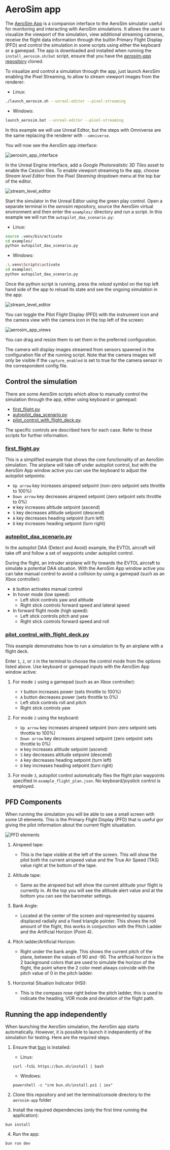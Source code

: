 # AeroSim app

The [AeroSim App](https://github.com/aerosim-open/aerosim-app) is a companion interface to the AeroSim simulator useful for monitoring and interacting with AeroSim simulations. It allows the user to visualize the viewport of the simulation, view additional streaming cameras, receive the flight data information through the builtin Primary Flight Display (PFD) and control the simulation in some scripts using either the keyboard or a gamepad. The app is downloaded and installed when running the `install_aerosim.sh/bat` script, ensure that you have the [_aerosim-app_ repository](https://github.com/aerosim-open/aerosim-app) cloned.

To visualize and control a simulation through the app, just launch AeroSim enabling the Pixel Streaming, to allow to stream viewport images from the renderer:

- Linux:
```sh
./launch_aerosim.sh --unreal-editor --pixel-streaming
```

- Windows:
```sh
launch_aerosim.bat --unreal-editor --pixel-streaming
```

In this example we will use Unreal Editor, but the steps with Omniverse are the same replacing the renderer with `--omniverse`.

You will now see the AeroSim app interface:

![aerosim_app_interface](img/aerosim_app_interface.png)

In the Unreal Engine interface, add a *Google Photorealistic 3D Tiles* asset to enable the Cesium tiles. To enable viewport streaming to the app, choose *Stream level Editor* from the *Pixel Steaming* dropdown menu at the top bar of the editor.

![stream_level_editor](img/pixel_streaming_option.webp)

Start the simulator in the Unreal Editor using the green play control. Open a separate terminal in the *aerosim* repository, source the AeroSim virtual environment and then enter the `examples/` directory and run a script. In this example we will run the `autopilot_daa_scenario.py`:

- Linux:
```sh
source .venv/bin/activate
cd examples/
python autopilot_daa_scenario.py
```

- Windows:
```sh
.\.venv\Scripts\activate
cd examples\
python autopilot_daa_scenario.py
```

Once the python script is running, press the *reload* symbol on the top left hand side of the app to reload its state and see the ongoing simulation in the app:

![stream_level_editor](https://github.com/aerosim-open/aerosim-app/raw/main/images/app_example.jpg)

You can toggle the Pilot Flight Display (PFD) with the instrument icon and the camera view with the camera icon in the top left of the screen:

![aerosim_app_views](https://github.com/aerosim-open/aerosim-app/raw/main/images/buttons.png)

You can drag and resize them to set them in the preferred configuration.

The camera will display images streamed from sensors spawned in the configuration file of the running script. Note that the camera images will only be visible if the `capture_enabled` is set to true for the camera sensor in the correspondent config file.

## Control the simulation

There are some AeroSim scripts which allow to manually control the simulation through the app, either using keyboard or gamepad:

- [first_flight.py](https://github.com/aerosim-open/aerosim/blob/main/examples/first_flight.py)
- [autopilot_daa_scenario.py](https://github.com/aerosim-open/aerosim/blob/main/examples/autopilot_daa_scenario.py)
- [pilot_control_with_flight_deck.py](https://github.com/aerosim-open/aerosim/blob/main/examples/pilot_control_with_flight_deck.py).

The specific controls are described here for each case. Refer to these scripts for further information.

### [first_flight.py](https://github.com/aerosim-open/aerosim/blob/main/examples/first_flight.py)

This is a simplified example that shows the core functionality of an AeroSim simulation. The airplane will take off under autopilot control, but with the AeroSim App window active you can use the keyboard to adjust the autopilot setpoints:
- `Up arrow` key increases airspeed setpoint (non-zero setpoint sets throttle to 100%)
- `Down arrow` key decreases airspeed setpoint (zero setpoint sets throttle to 0%)
- `W` key increases altitude setpoint (ascend)
- `S` key decreases altitude setpoint (descend)
- `A` key decreases heading setpoint (turn left)
- `D` key increases heading setpoint (turn right)

### [autopilot_daa_scenario.py](https://github.com/aerosim-open/aerosim/blob/main/examples/autopilot_daa_scenario.py)

In the autopilot DAA (Detect and Avoid) example, the EVTOL aircraft will take off and follow a set of waypoints under autopilot control.

During the flight, an intruder airplane will fly towards the EVTOL aircraft to simulate a potential DAA situation. With the AeroSim App window active you can take manual control to avoid a collision by using a gamepad (such as an Xbox controller):
        
- `B` button activates manual control
- In hover mode (low speed):
    - Left stick controls yaw and altitude
    - Right stick controls forward speed and lateral speed  
- In forward flight mode (high speed):
    - Left stick controls pitch and yaw
    - Right stick controls forward speed and roll

### [pilot_control_with_flight_deck.py](https://github.com/aerosim-open/aerosim/blob/main/examples/pilot_control_with_flight_deck.py)

This example demonstrates how to run a simulation to fly an airplane with a
flight deck.

Enter `1`, `2`, or `3` in the terminal to choose the control mode from the options listed above. Use keyboard or gamepad inputs with the AeroSim App window active:

1. For mode `1` using a gamepad (such as an Xbox controller):
    - `Y` button increases power (sets throttle to 100%)
    - `A` button decreases power (sets throttle to 0%)
    - Left stick controls roll and pitch
    - Right stick controls yaw

2. For mode `2` using the keyboard:
    - `Up arrow` key increases airspeed setpoint (non-zero setpoint sets throttle to 100%)
    - `Down arrow` key decreases airspeed setpoint (zero setpoint sets throttle to 0%)
    - `W` key increases altitude setpoint (ascend)
    - `S` key decreases altitude setpoint (descend)
    - `A` key decreases heading setpoint (turn left)
    - `D` key increases heading setpoint (turn right)

3. For mode `3`, autopilot control automatically flies the flight plan waypoints specified in `example_flight_plan.json`. No keyboard/joystick control is employed.

## PFD Components

When running the simulation you will be able to see a small screen with some UI elements. This is the Primary Flight Display (PFD) that is useful gor giving the pilot information about the current flight situatiation.

![PFD elements](https://github.com/aerosim-open/aerosim-app/raw/main/images/pfd.png)

1. Airspeed tape:

    - This is the tape visible at the left of the screen. This will show the pilot both the current airspeed value and the True Air Speed (TAS) value right at the bottom of the tape.

2. Altitude tape:
    - Same as the airspeed but will show the current altitude your flight is currently in. At the top you will see the altitude alert value and at the bottom you can see the barometer settings.

3. Bank Angle:
    - Located at the center of the screen and represented by squares displaced radially and a fixed triangle pointer. This shows the roll amount of the flight, this works in conjunction with the Pitch Ladder and the Artificial Horizon (Point 4).

4. Pitch ladder/Artificial Horizon:
    - Right under the bank angle. This shows the current pitch of the plane, between the values of 90 and -90. The artificial horizon is the 2 background colors that are used to simulate the horizon of the flight, the point where the 2 color meet always coincide with the pitch value of 0 in the pitch ladder.

5. Horizontal Situation Indicator (HSI):
    - This is the compass rose right below the pitch ladder, this is used to indicate the heading, VOR mode and deviation of the flight path.

## Running the app independently

When launching the AeroSim simulation, the AeroSim app starts automatically. However, it is possible to launch it independently of the simulation for testing. Here are the required steps.

1.  Ensure that [bun](https://bun.sh/) is installed:

    - Linux:
    ```
    curl -fsSL https://bun.sh/install | bash
    ```

    - Windows:
    ```
    powershell -c "irm bun.sh/install.ps1 | iex"
    ```

2. Clone this repository and set the terminal/console directory to the `aerosim-app` folder

3. Install the required dependencies (only the first time running the application):

```
bun install
```

4. Run the app:

```
bun run dev
```